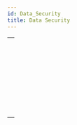 ```yaml
---
id: Data_Security
title: Data Security
---
```

||
|---|
|[<!-- INCLUDE #_command_.Data file encryption status.Syntax -->](../../commands-legacy/data-file-encryption-status.md)<br/><!-- INCLUDE #_command_.Data file encryption status.Summary -->|
|[<!-- INCLUDE #_command_.Decrypt data BLOB.Syntax -->](../../commands-legacy/decrypt-data-blob.md)<br/><!-- INCLUDE #_command_.Decrypt data BLOB.Summary -->|
|[<!-- INCLUDE #_command_.Discover data key.Syntax -->](../../commands-legacy/discover-data-key.md)<br/><!-- INCLUDE #_command_.Discover data key.Summary -->|
|[<!-- INCLUDE #_command_.Encrypt data BLOB.Syntax -->](../../commands-legacy/encrypt-data-blob.md)<br/><!-- INCLUDE #_command_.Encrypt data BLOB.Summary -->|
|[<!-- INCLUDE #_command_.Encrypt data file.Syntax -->](../../commands-legacy/encrypt-data-file.md)<br/><!-- INCLUDE #_command_.Encrypt data file.Summary -->|
|[<!-- INCLUDE #_command_.New data key.Syntax -->](../../commands-legacy/new-data-key.md)<br/><!-- INCLUDE #_command_.New data key.Summary -->|
|[<!-- INCLUDE #_command_.Register data key.Syntax -->](../../commands-legacy/register-data-key.md)<br/><!-- INCLUDE #_command_.Register data key.Summary -->|
